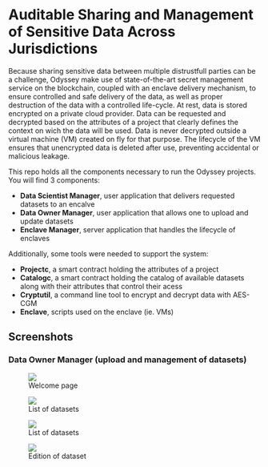 # Auditable Sharing and Management of Sensitive Data Across Jurisdictions

Because sharing sensitive data between multiple distrustfull parties can
be a challenge, Odyssey make use of state-of-the-art secret management
service on the blockchain, coupled with an enclave delivery mechanism,
to ensure controlled and safe delivery of the data, as well as proper
destruction of the data with a controlled life-cycle. At rest, data is
stored encrypted on a private cloud provider. Data can be requested and
decrypted based on the attributes of a project that clearly defines the
context on wich the data will be used. Data is never decrypted outside a
virtual machine (VM) created on fly for that purpose. The lifecycle of
the VM ensures that unencrypted data is deleted after use, preventing
accidental or malicious leakage.

This repo holds all the components necessary to run the Odyssey
projects. You will find 3 components:

- **Data Scientist Manager**, user application that delivers requested datasets to an encalve
- **Data Owner Manager**, user application that allows one to upload and update datasets
- **Enclave Manager**, server application that handles the lifecycle of enclaves

Additionally, some tools were needed to support the system:

- **Projectc**, a smart contract holding the attributes of a project
- **Catalogc**, a smart contract holding the catalog of available
  datasets along with their attributes that control their acess
- **Cryptutil**, a command line tool to encrypt and decrypt data with AES-CGM
- **Enclave**, scripts used on the enclave (ie. VMs)

## Screenshots

### Data Owner Manager (upload and management of datasets)

<figure>
    <img src="assets/dom1.png">
    <figcaption>Welcome page</figcaption>
</figure>

<figure>
    <img src="assets/dom2.png">
    <figcaption>List of datasets</figcaption>
</figure>

<figure>
    <img src="assets/dom3.png">
    <figcaption>List of datasets</figcaption>
</figure>

<figure>
    <img src="assets/dom4.png">
    <figcaption>Edition of dataset</figcaption>
</figure>